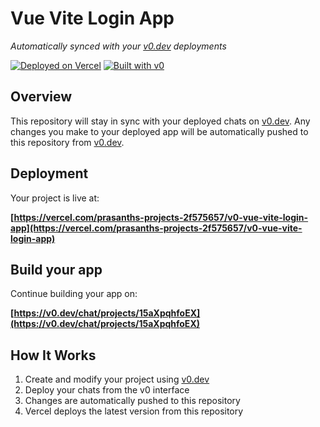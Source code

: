# Vue Vite Login App

*Automatically synced with your [v0.dev](https://v0.dev) deployments*

[![Deployed on Vercel](https://img.shields.io/badge/Deployed%20on-Vercel-black?style=for-the-badge&logo=vercel)](https://vercel.com/prasanths-projects-2f575657/v0-vue-vite-login-app)
[![Built with v0](https://img.shields.io/badge/Built%20with-v0.dev-black?style=for-the-badge)](https://v0.dev/chat/projects/15aXpqhfoEX)

## Overview

This repository will stay in sync with your deployed chats on [v0.dev](https://v0.dev).
Any changes you make to your deployed app will be automatically pushed to this repository from [v0.dev](https://v0.dev).

## Deployment

Your project is live at:

**[https://vercel.com/prasanths-projects-2f575657/v0-vue-vite-login-app](https://vercel.com/prasanths-projects-2f575657/v0-vue-vite-login-app)**

## Build your app

Continue building your app on:

**[https://v0.dev/chat/projects/15aXpqhfoEX](https://v0.dev/chat/projects/15aXpqhfoEX)**

## How It Works

1. Create and modify your project using [v0.dev](https://v0.dev)
2. Deploy your chats from the v0 interface
3. Changes are automatically pushed to this repository
4. Vercel deploys the latest version from this repository